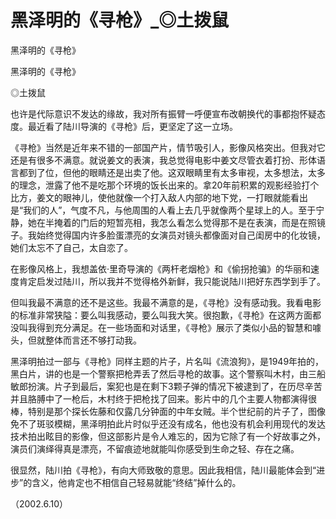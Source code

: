 # 黑泽明的《寻枪》_◎土拨鼠

黑泽明的《寻枪》

黑泽明的《寻枪》

◎土拨鼠

也许是代际意识不发达的缘故，我对所有振臂一呼便宣布改朝换代的事都抱怀疑态度。最近看了陆川导演的《寻枪》后，更坚定了这一立场。

《寻枪》当然是近年来不错的一部国产片，情节吸引人，影像风格突出。但我对它还是有很多不满意。就说姜文的表演，我总觉得电影中姜文尽管衣着打扮、形体语言都到了位，但他的眼睛还是出卖了他。这双眼睛里有太多审视，太多想法，太多的理念，泄露了他不是吃那个环境的饭长出来的。拿20年前积累的观影经验打个比方，姜文的眼神儿，使他就像一个打入敌人内部的地下党，一打眼就能看出是“我们的人”，气度不凡，与他周围的人看上去几乎就像两个星球上的人。至于宁静，她在半掩着的门后的短暂亮相，我怎么看怎么觉得那不是在表演，而是在照镜子。我始终觉得国内许多脸蛋漂亮的女演员对镜头都像面对自己闺房中的化妆镜，她们太忘不了自己，太自恋了。

在影像风格上，我想盖依·里奇导演的《两杆老烟枪》和《偷拐抢骗》的华丽和速度肯定启发过陆川，所以我并不觉得格外新鲜，我只能说陆川把好东西学到手了。

但叫我最不满意的还不是这些。我最不满意的是，《寻枪》没有感动我。我看电影的标准非常狭隘：要么叫我感动，要么叫我大笑。很抱歉，《寻枪》在这两方面都没叫我得到充分满足。在一些场面和对话里，《寻枪》展示了类似小品的智慧和噱头，但就整体而言还不够打动我。

黑泽明拍过一部与《寻枪》同样主题的片子，片名叫《流浪狗》，是1949年拍的，黑白片，讲的也是一个警察把枪弄丢了然后寻枪的故事。这个警察叫木村，由三船敏郎扮演。片子到最后，案犯也是在剩下3颗子弹的情况下被逮到了，在历尽辛苦并且胳膊中了一枪后，木村终于把枪找了回来。影片中的几个主要人物都演得很棒，特别是那个探长佐藤和仅露几分钟面的中年女贼。半个世纪前的片子了，图像免不了斑驳模糊，黑泽明拍此片时似乎还没有成名，他也没有机会利用现代的发达技术拍出眩目的影像，但这部影片是令人难忘的，因为它除了有一个好故事之外，演员们演绎得真是漂亮，不留痕迹地就能叫你感受到生命之轻、存在之痛。

很显然，陆川拍《寻枪》，有向大师致敬的意思。因此我相信，陆川最能体会到“进步”的含义，他肯定也不相信自己轻易就能“终结”掉什么的。

（2002.6.10）